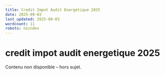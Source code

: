 ```yaml
---
title: Credit Impot Audit Energetique 2025
date: 2025-09-03
last_updated: 2025-09-03
wordcount: 11
robots: noindex
---
```


# credit impot audit energetique 2025

Contenu non disponible – hors sujet.